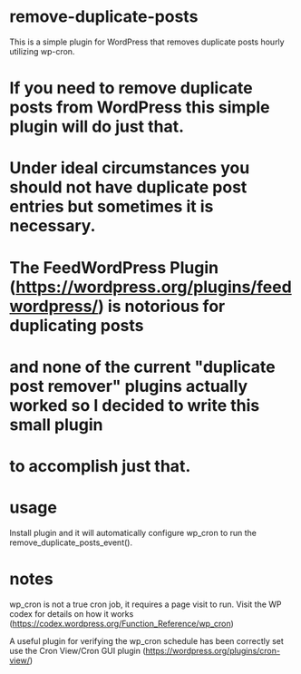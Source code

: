 # remove-duplicate-posts
This is a simple plugin for WordPress that removes duplicate posts hourly utilizing wp-cron.

#
# If you need to remove duplicate posts from WordPress this simple plugin will do just that.  
# Under ideal circumstances you should not have duplicate post entries but sometimes it is necessary.
# The FeedWordPress Plugin (https://wordpress.org/plugins/feedwordpress/) is notorious for duplicating posts
# and none of the current "duplicate post remover" plugins actually worked so I decided to write this small plugin
# to accomplish just that.
#


# usage

Install plugin and it will automatically configure wp_cron to run the remove_duplicate_posts_event().

# notes

wp_cron is not a true cron job, it requires a page visit to run.
Visit the WP codex for details on how it works (https://codex.wordpress.org/Function_Reference/wp_cron)

A useful plugin for verifying the wp_cron schedule has been correctly set use the Cron View/Cron GUI plugin (https://wordpress.org/plugins/cron-view/)
